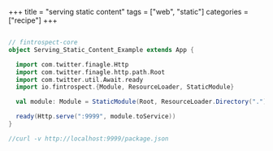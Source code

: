 +++
title = "serving static content"
tags = ["web", "static"]
categories = ["recipe"]
+++

```scala

// fintrospect-core
object Serving_Static_Content_Example extends App {

  import com.twitter.finagle.Http
  import com.twitter.finagle.http.path.Root
  import com.twitter.util.Await.ready
  import io.fintrospect.{Module, ResourceLoader, StaticModule}

  val module: Module = StaticModule(Root, ResourceLoader.Directory("."))

  ready(Http.serve(":9999", module.toService))
}

//curl -v http://localhost:9999/package.json
```